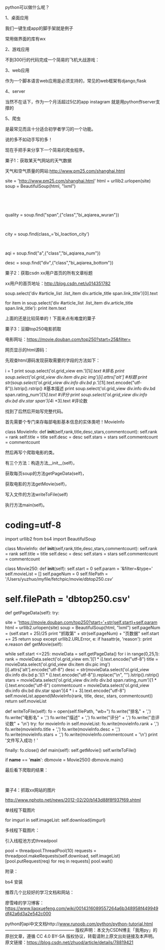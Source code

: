 python可以做什么呢？

1、桌面应用

我们一键生成app的脚手架就是例子

常用做界面的库有wx



2、游戏应用

不到300行的代码完成一个简易的飞机大战游戏：



3、web应用

作为一个脚本语言web应用是必须支持的，常见的web框架有django,flask

4、server

当然不在话下，作为一个月活超过5亿的app instagram 就是用python作server支撑的



5、爬虫

是最常见而且十分适合初学者学习的一个功能。

说的多不如动手写的多！

现在手把手来分享下一个简易的爬虫程序。

粟子1：获取某天气网站的天气数据

天气和空气质量的网站:http://www.pm25.com/shanghai.html



site = 'http://www.pm25.com/shanghai.html'
html = urllib2.urlopen(site)
soup = BeautifulSoup(html, "lxml")

 

 



quality = soup.find("span",{"class","bi_aqiarea_wuran"})

 



city = soup.find(class_='bi_loaction_city')

 



aqi = soup.find("a",{"class","bi_aqiarea_num"})



desc = soup.find("div",{"class","bi_aqiarea_bottom"})

粟子2：获取csdn xx用户首页的所有文章标题

xx用户的首页地址：http://blog.csdn.net/u014351782

soup.select('div #article_list .list_item div.article_title span.link_title')[0].text

for item in soup.select('div #article_list .list_item div.article_title span.link_title'):
print item.text

上面的还是比较简单的！下面来点有难度的粟子

粟子3：豆瓣top250电影抓取

电影网址：https://movie.douban.com/top250?start=25&filter=



网页显示的html源码：



先观查html源码发现获取需要的字段的方法如下：

i = 1
print soup.select('ol.grid_view em.')[1*i].text #排名
print soup.select('ol.grid_view div.item div.pic img')[i].attrs['alt'] #标题
print str(soup.select('ol.grid_view div.info div.bd p.')[1*i].text.encode("utf-8")).lstrip().rstrip() #基本描述
print soup.select('ol.grid_view div.info div.bd span.rating_num')[1*i].text #评分
print soup.select('ol.grid_view div.info div.bd div.star span')[4*i +3].text #评论数

找到了后然后开始写完整代码。

首先需要个专门来存每部电影基本信息的实体类吧！MovieInfo

class MovieInfo:
def __init__(self,rank,title,desc,stars,commentcount):
self.rank = rank
self.title = title
self.desc = desc
self.stars = stars
self.commentcount = commentcount

然后再写个爬取电影的类。

有三个方法：构造方法__init__(self)，

获取每页soup的方法getPageData(self)，

获取电影的方法getMovie(self)，

写入文件的方法writeToFile(self)

执行方法main(self)。

# coding=utf-8
import urllib2
from bs4 import BeautifulSoup

class MovieInfo:
def __init__(self,rank,title,desc,stars,commentcount):
self.rank = rank
self.title = title
self.desc = desc
self.stars = stars
self.commentcount = commentcount

class Movie250:
def __init__(self):
self.start = 0
self.param = '&filter=&type='
self.movieList = []
self.pageNum = 0
self.filePath = '/Users/yuzhuo/myfile/fetchpic/movie/dbtop250.csv'
# self.filePath = 'dbtop250.csv'

def getPageData(self):
try:

site = 'https://movie.douban.com/top250?start='+str(self.start)+self.param
html = urllib2.urlopen(site)
soup = BeautifulSoup(html, "lxml")
self.pageNum = (self.start + 25)/25
print "抓取第" + str(self.pageNum) + "页数据"
self.start += 25
return soup
except urllib2.URLError, e:
if hasattr(e, 'reason'):
print e.reason
def getMovie(self):

while self.start <=225:
movieData = self.getPageData()
for i in range(0,25,1):
rank = movieData.select('ol.grid_view em.')[1 * i].text.encode("utf-8")
title = movieData.select('ol.grid_view div.item div.pic img')[i].attrs['alt'].encode("utf-8")
desc = str(movieData.select('ol.grid_view div.info div.bd p.')[1 * i].text.encode("utf-8")).replace("\n", "").lstrip().rstrip()
stars = movieData.select('ol.grid_view div.info div.bd span.rating_num')[1 * i].text.encode("utf-8")
commentcount = movieData.select('ol.grid_view div.info div.bd div.star span')[4 * i + 3].text.encode("utf-8")
self.movieList.append(MovieInfo(rank, title, desc, stars, commentcount))
return self.movieList

def writeToFile(self):
fo = open(self.filePath, "wb+")
fo.write("排名" + ',')
fo.write("电影名" + ',')
fo.write("描述" + ',')
fo.write("评分" + ',')
fo.write("总评论数" + '\n')
try:
for movieInfo in self.movieList:
fo.write(movieInfo.rank + ',')
fo.write(movieInfo.title + ',')
fo.write(movieInfo.desc + ',')
fo.write(movieInfo.stars + ',')
fo.write(movieInfo.commentcount + '\n')
print '文件写入成功！'

finally:
fo.close()
def main(self):
self.getMovie()
self.writeToFile()

if __name__ == '__main__':
dbmovie = Movie250()
dbmovie.main()

最后看下爬取的结果：



 

粟子4：抓取xx网站的图片

http://www.nphoto.net/news/2012-02/20/b143d88f8f937f69.shtml

单线程下载图片

for imgurl in self.imageList:
self.download(imgurl)

多线程下载图片：

引入线程池方式threadpool

pool = threadpool.ThreadPool(10)
requests = threadpool.makeRequests(self.download, self.imageList)
[pool.putRequest(req) for req in requests]
pool.wait()

附录：

bs4 安装



推荐几个比较好的学习文档和网站：

廖雪峰的学习博客：https://www.liaoxuefeng.com/wiki/0014316089557264a6b348958f449949df42a6d3a2e542c000

python的api中文文档http://www.runoob.com/python/python-tutorial.html
————————————————
版权声明：本文为CSDN博主「我用py」的原创文章，遵循 CC 4.0 BY-SA 版权协议，转载请附上原文出处链接及本声明。
原文链接：https://blog.csdn.net/zhuod/article/details/78819421
